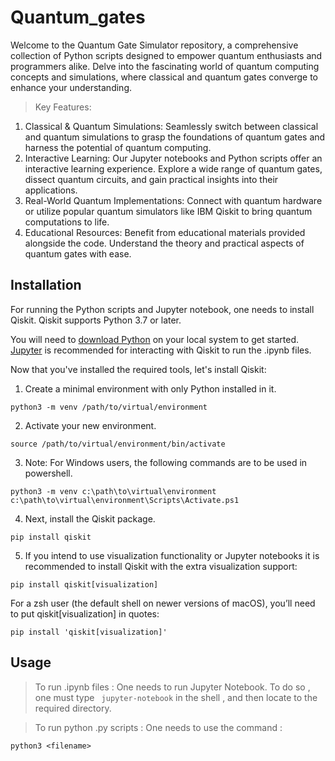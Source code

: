 # Quantum_gates
Welcome to the Quantum Gate Simulator repository, a comprehensive collection of Python scripts designed to empower quantum enthusiasts and programmers alike. Delve into the fascinating world of quantum computing concepts and simulations, where classical and quantum gates converge to enhance your understanding.
>Key Features:
1. Classical & Quantum Simulations: Seamlessly switch between classical and quantum simulations to grasp the foundations of quantum gates and harness the potential of quantum computing.
2. Interactive Learning: Our Jupyter notebooks and Python scripts offer an interactive learning experience. Explore a wide range of quantum gates, dissect quantum circuits, and gain practical insights into their applications.
3. Real-World Quantum Implementations: Connect with quantum hardware or utilize popular quantum simulators like IBM Qiskit to bring quantum computations to life.
4. Educational Resources: Benefit from educational materials provided alongside the code. Understand the theory and practical aspects of quantum gates with ease.

## Installation
For running the Python scripts and Jupyter notebook, one needs to install Qiskit.
Qiskit supports Python 3.7 or later.

You will need to [download Python](https://www.python.org/downloads/) on your local system to get started. [Jupyter](https://jupyter.org/install) is recommended for interacting with Qiskit to run the .ipynb files.

Now that you've installed the required tools, let's install Qiskit:
1. Create a minimal environment with only Python installed in it.
```
python3 -m venv /path/to/virtual/environment
```
2. Activate your new environment.
```
source /path/to/virtual/environment/bin/activate
```
3. Note: For Windows users, the following commands are to be used in powershell.
```
python3 -m venv c:\path\to\virtual\environment
c:\path\to\virtual\environment\Scripts\Activate.ps1
```
4. Next, install the Qiskit package.
```
pip install qiskit
```
5. If you intend to use visualization functionality or Jupyter notebooks it is recommended to install Qiskit with the extra visualization support:
```
pip install qiskit[visualization]
```
For a zsh user (the default shell on newer versions of macOS), you’ll need to put qiskit[visualization] in quotes:
```
pip install 'qiskit[visualization]'
```
## Usage
> To run .ipynb files :
One needs to run Jupyter Notebook. To do so , one must type ``` jupyter-notebook``` in the shell , and then locate to the required directory.

> To run python .py scripts :
One needs to use the command :
```
python3 <filename>
```
